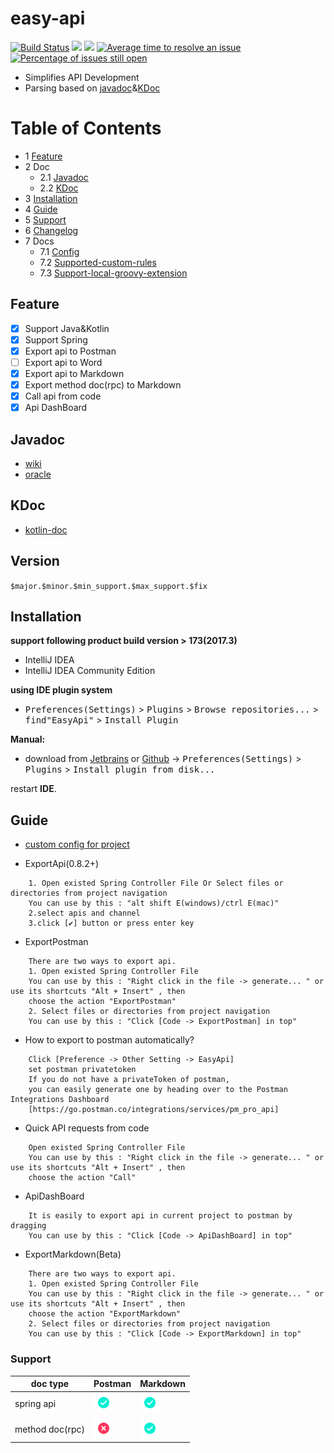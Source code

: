 # easy-api

[![Build Status](https://travis-ci.com/tangcent/easy-api.svg?branch=master)](https://travis-ci.com/tangcent/easy-api)
[![](https://img.shields.io/jetbrains/plugin/v/12211?color=blue&label=version)](https://plugins.jetbrains.com/plugin/12211-easyapi)
[![](https://img.shields.io/jetbrains/plugin/d/12211)](https://plugins.jetbrains.com/plugin/12211-easyapi)
[![Average time to resolve an issue](http://isitmaintained.com/badge/resolution/tangcent/easy-api.svg)](http://isitmaintained.com/project/tangcent/easy-api "Average time to resolve an issue")
[![Percentage of issues still open](http://isitmaintained.com/badge/open/tangcent/easy-api.svg)](http://isitmaintained.com/project/tangcent/easy-api "Percentage of issues still open")

- Simplifies API Development
- Parsing based on [javadoc](https://docs.oracle.com/javase/8/docs/technotes/tools/windows/javadoc.html)&[KDoc](https://kotlinlang.org/docs/reference/kotlin-doc.html)

# Table of Contents

* 1 [Feature](#Feature)
* 2 Doc
  * 2.1 [Javadoc](#Javadoc)
  * 2.2 [KDoc](#KDoc)
* 3 [Installation](#Installation)
* 4 [Guide](#Guide)
* 5 [Support](#Support)
* 6 [Changelog](https://github.com/tangcent/easy-api/blob/feature/doc/IDEA_CHANGELOG.md)
* 7 Docs
  * 7.1 [Config](https://github.com/tangcent/easy-api/blob/master/docs/1.%20Config.md)
  * 7.2 [Supported-custom-rules](https://github.com/tangcent/easy-api/blob/master/docs/2.%20Supported-custom-rules.md)
  * 7.3 [Support-local-groovy-extension](https://github.com/tangcent/easy-api/blob/master/docs/3.%20Support-local-groovy-extension.md)


## Feature

- [X] Support Java&Kotlin
- [X] Support Spring
- [X] Export api to Postman
- [ ] Export api to Word
- [X] Export api to Markdown
- [X] Export method doc(rpc) to Markdown
- [X] Call api from code
- [X] Api DashBoard

## Javadoc

- [wiki](https://en.wikipedia.org/wiki/Javadoc)
- [oracle](https://docs.oracle.com/javase/8/docs/technotes/tools/windows/javadoc.html)

## KDoc

- [kotlin-doc](https://kotlinlang.org/docs/reference/kotlin-doc.html)

## Version

`$major.$minor.$min_support.$max_support.$fix`

Installation
----

**support following product build version > 173(2017.3)**

- IntelliJ IDEA
- IntelliJ IDEA Community Edition

**using IDE plugin system**
- <kbd>Preferences(Settings)</kbd> > <kbd>Plugins</kbd> > <kbd>Browse repositories...</kbd> > <kbd>find"EasyApi"</kbd> > <kbd>Install Plugin</kbd>

**Manual:**
- download from [Jetbrains](https://plugins.jetbrains.com/plugin/12211-easyapi/versions) or [Github](https://github.com/tangcent/easy-api-plugins/raw/master/idea/easy-api.jar) -> <kbd>Preferences(Settings)</kbd> > <kbd>Plugins</kbd> > <kbd>Install plugin from disk...</kbd>

restart **IDE**.


## Guide

* [custom config for project](https://github.com/tangcent/easy-api/wiki/Use-Config-Make-Plugin-More-Intelligent(Export-Spring-Api-To-Postman))

* ExportApi(0.8.2+)
```textCode
    1. Open existed Spring Controller File Or Select files or directories from project navigation
    You can use by this : "alt shift E(windows)/ctrl E(mac)"
    2.select apis and channel
    3.click [✔️] button or press enter key
```

* ExportPostman
```textCode
    There are two ways to export api.
    1. Open existed Spring Controller File
    You can use by this : "Right click in the file -> generate... " or use its shortcuts "Alt + Insert" , then
    choose the action "ExportPostman"
    2. Select files or directories from project navigation
    You can use by this : "Click [Code -> ExportPostman] in top"
```

* How to export to postman automatically?

```text
    Click [Preference -> Other Setting -> EasyApi]
    set postman privatetoken
    If you do not have a privateToken of postman,
    you can easily generate one by heading over to the Postman Integrations Dashboard
    [https://go.postman.co/integrations/services/pm_pro_api]
```

* Quick API requests from code

```textCode
    Open existed Spring Controller File
    You can use by this : "Right click in the file -> generate... " or use its shortcuts "Alt + Insert" , then
    choose the action "Call"
```



* ApiDashBoard
```textCode
    It is easily to export api in current project to postman by dragging
    You can use by this : "Click [Code -> ApiDashBoard] in top"
```

* ExportMarkdown(Beta)
```textCode
    There are two ways to export api.
    1. Open existed Spring Controller File
    You can use by this : "Right click in the file -> generate... " or use its shortcuts "Alt + Insert" , then
    choose the action "ExportMarkdown"
    2. Select files or directories from project navigation
    You can use by this : "Click [Code -> ExportMarkdown] in top"
```

### Support 

| doc type  |  Postman  |  Markdown  |
| ------------ | ------------ | ------------ |
| spring api | ![yes](assets/yes.png) | ![yes](assets/yes.png) |
| method doc(rpc) | ![yes](assets/no.png) | ![yes](assets/yes.png) |
